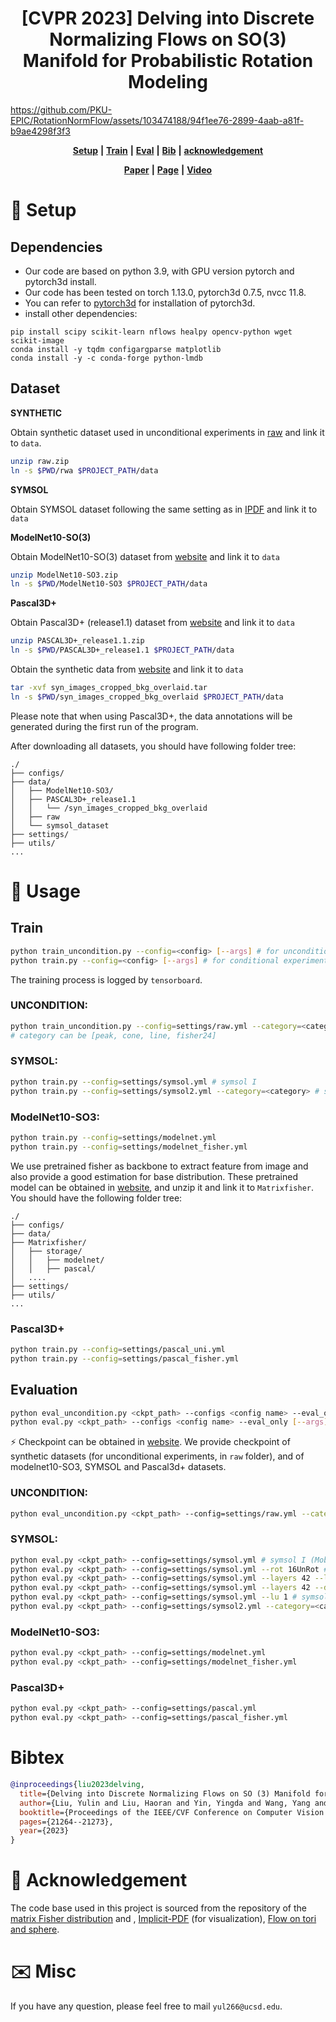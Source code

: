 # <div align="center">[CVPR 2023] Delving into Discrete Normalizing Flows on SO(3) Manifold for Probabilistic Rotation Modeling</div>
<!-- Official code for "**Delving into Discrete Normalizing Flows on SO(3) Manifold for Probabilistic Rotation Modeling**" *(CVPR 2023)* -->



https://github.com/PKU-EPIC/RotationNormFlow/assets/103474188/94f1ee76-2899-4aab-a81f-b9ae4298f3f3


<!-- <p align="center">
  <video controls>
  <source src="https://pku-epic.github.io/RotationNormFlow/images/symsol.mp4" type="video/mp4">
</video>
</p> -->

<div align="center"> 

[**Setup**](#🔧-setup) **|** [**Train**](#train) **|** [**Eval**](#evaluation) **|** [**Bib**](#bibtex) **|**  [**acknowledgement**](#🤗-acknowledgement)

[**Paper**](https://arxiv.org/abs/2304.03937) **|** [**Page**](https://pku-epic.github.io/RotationNormFlow/) **|** [**Video**](https://youtu.be/0t_GyLGsmV8) 


</div>

# 🔧 Setup

## Dependencies

* Our code are based on python 3.9, with GPU version pytorch and pytorch3d install. 
* Our code has been tested on torch 1.13.0, pytorch3d 0.7.5, nvcc 11.8.
* You can refer to [pytorch3d](https://github.com/facebookresearch/pytorch3d/blob/main/INSTALL.md) for installation of pytorch3d.
* install other dependencies:
```
pip install scipy scikit-learn nflows healpy opencv-python wget scikit-image
conda install -y tqdm configargparse matplotlib
conda install -y -c conda-forge python-lmdb
```
## Dataset
**SYNTHETIC**

Obtain synthetic dataset used in unconditional experiments in [raw](https://drive.google.com/file/d/1db5dgRsgXnpRgDSO4xxHbO3J229zbfF0/view?usp=sharing) and link it to `data`.
```bash
unzip raw.zip
ln -s $PWD/rwa $PROJECT_PATH/data
```

**SYMSOL**

Obtain SYMSOL dataset following the same setting as in [IPDF](https://github.com/google-research/google-research/tree/master/implicit_pdf) and link it to `data`

**ModelNet10-SO(3)**

Obtain ModelNet10-SO(3) dataset from [website](https://github.com/leoshine/Spherical_Regression#modelnet10-so3-dataset) and link it to `data`

```bash
unzip ModelNet10-SO3.zip
ln -s $PWD/ModelNet10-SO3 $PROJECT_PATH/data
```

**Pascal3D+**

Obtain Pascal3D+ (release1.1) dataset from [website](https://cvgl.stanford.edu/projects/pascal3d.html) and link it to `data`

```bash
unzip PASCAL3D+_release1.1.zip
ln -s $PWD/PASCAL3D+_release1.1 $PROJECT_PATH/data
```

Obtain the synthetic data from [website](https://shapenet.cs.stanford.edu/media/syn_images_cropped_bkg_overlaid.tar) and link it to `data`
```bash
tar -xvf syn_images_cropped_bkg_overlaid.tar
ln -s $PWD/syn_images_cropped_bkg_overlaid $PROJECT_PATH/data
```

Please note that when using Pascal3D+, the data annotations will be generated during the first run of the program.

After downloading all datasets, you should have following folder tree:
```
./
├── configs/
├── data/
│   ├── ModelNet10-SO3/
│   ├── PASCAL3D+_release1.1
│   │   └── /syn_images_cropped_bkg_overlaid
│   ├── raw
│   └── symsol_dataset
├── settings/
├── utils/
...
```
# 👋 Usage

## Train

```bash
python train_uncondition.py --config=<config> [--args] # for unconditional experiments
python train.py --config=<config> [--args] # for conditional experiments
```
The training process is logged by `tensorboard`. 
### UNCONDITION:
```bash
python train_uncondition.py --config=settings/raw.yml --category=<category> 
# category can be [peak, cone, line, fisher24]
```
### SYMSOL:
```bash
python train.py --config=settings/symsol.yml # symsol I
python train.py --config=settings/symsol2.yml --category=<category> # symsol II, category can be [sphereX, cylO, tetX] 
```

### ModelNet10-SO3:
```bash
python train.py --config=settings/modelnet.yml
python train.py --config=settings/modelnet_fisher.yml
```

We use pretrained fisher as backbone to extract feature from image and also provide a good estimation for base distribution. These pretrained model can be obtained in [website](https://drive.google.com/file/d/19fKSEpfIP_0ZPtnigpXAm_RXHn2GFmdK/view?usp=share_link), and unzip it and link it to `Matrixfisher`. You should have the following folder tree:
```
./
├── configs/
├── data/
├── Matrixfisher/
│   ├── storage/
│   │   ├── modelnet/
│   │   ├── pascal/
│   ....
├── settings/
├── utils/
...
```
### Pascal3D+
```bash
python train.py --config=settings/pascal_uni.yml
python train.py --config=settings/pascal_fisher.yml
```

## Evaluation

```bash
python eval_uncondition.py <ckpt_path> --configs <config name> --eval_only [--args] # for conditional experiments
python eval.py <ckpt_path> --configs <config name> --eval_only [--args] # for unconditional experiments
```

⚡ Checkpoint can be obtained in [website](https://drive.google.com/drive/folders/1Fd3SG7x8EmG0ArQgkddJxB8fxMGi_8Yi?usp=sharing). We provide checkpoint of synthetic datasets (for unconditional experiments, in `raw` folder), and of modelnet10-SO3, SYMSOL and Pascal3d+ datasets.

### UNCONDITION:
```bash
python eval_uncondition.py <ckpt_path> --config=settings/raw.yml --category=<category> # category can be [peak, cone, line, fisher24]
```
### SYMSOL:
```bash
python eval.py <ckpt_path> --config=settings/symsol.yml # symsol I (MobiusAffine)
python eval.py <ckpt_path> --config=settings/symsol.yml --rot 16UnRot # symsol I (Ablation: MobiusRot)
python eval.py <ckpt_path> --config=settings/symsol.yml --layers 42 --last_affine 0 --rot None # symsol I (Ablation: Mobius)
python eval.py <ckpt_path> --config=settings/symsol.yml --layers 42 --dist noflow # symsol I (Ablation: Affine)
python eval.py <ckpt_path> --config=settings/symsol.yml --lu 1 # symsol I (Ablation: lu)
python eval.py <ckpt_path> --config=settings/symsol2.yml --category=<category> # symsol II, category can be [sphereX, cylO, tetX] 
```

### ModelNet10-SO3:
```bash
python eval.py <ckpt_path> --config=settings/modelnet.yml
python eval.py <ckpt_path> --config=settings/modelnet_fisher.yml
```

### Pascal3D+
```bash
python eval.py <ckpt_path> --config=settings/pascal.yml
python eval.py <ckpt_path> --config=settings/pascal_fisher.yml
```

# Bibtex
```bibtex
@inproceedings{liu2023delving,
  title={Delving into Discrete Normalizing Flows on SO (3) Manifold for Probabilistic Rotation Modeling},
  author={Liu, Yulin and Liu, Haoran and Yin, Yingda and Wang, Yang and Chen, Baoquan and Wang, He},
  booktitle={Proceedings of the IEEE/CVF Conference on Computer Vision and Pattern Recognition},
  pages={21264--21273},
  year={2023}
}

```

# 🤗 Acknowledgement
The code base used in this project is sourced from the repository of the [matrix Fisher distribution](https://github.com/Davmo049/Public_prob_orientation_estimation_with_matrix_fisher_distributions) and , [Implicit-PDF](https://github.com/google-research/google-research/tree/master/implicit_pdf) (for visualization), [Flow on tori and sphere](https://github.com/ryushinn/flows-on-sphere).

# ✉️ Misc

If you have any question, please feel free to mail `yul266@ucsd.edu`.
